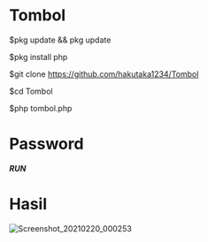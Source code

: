 # Tombol
$pkg update && pkg update

$pkg install php

$git clone https://github.com/hakutaka1234/Tombol

$cd Tombol

$php tombol.php

# Password
_**RUN**_

# Hasil
![Screenshot_20210220_000253](https://user-images.githubusercontent.com/63560321/108537773-99af3700-7310-11eb-8b8a-918172307e28.jpg)
